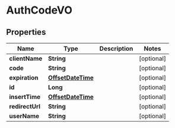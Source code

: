 
# AuthCodeVO

## Properties
Name | Type | Description | Notes
------------ | ------------- | ------------- | -------------
**clientName** | **String** |  |  [optional]
**code** | **String** |  |  [optional]
**expiration** | [**OffsetDateTime**](OffsetDateTime.md) |  |  [optional]
**id** | **Long** |  |  [optional]
**insertTime** | [**OffsetDateTime**](OffsetDateTime.md) |  |  [optional]
**redirectUrl** | **String** |  |  [optional]
**userName** | **String** |  |  [optional]




